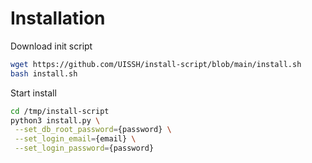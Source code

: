 # Installation

Download init script

```bash
wget https://github.com/UISSH/install-script/blob/main/install.sh 
bash install.sh
```

Start install

```bash
cd /tmp/install-script 
python3 install.py \
 --set_db_root_password={password} \
 --set_login_email={email} \
 --set_login_password={password}
```